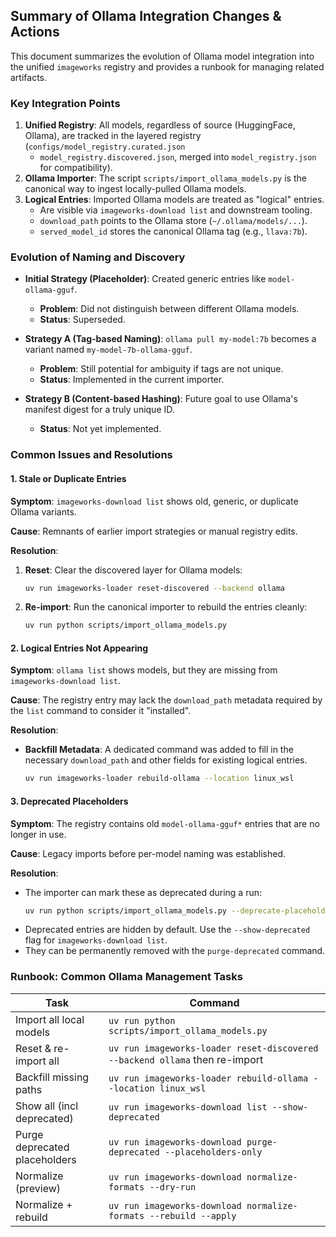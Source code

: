 ## Summary of Ollama Integration Changes & Actions

This document summarizes the evolution of Ollama model integration into the unified
`imageworks` registry and provides a runbook for managing related artifacts.

### Key Integration Points

1.  **Unified Registry**: All models, regardless of source (HuggingFace, Ollama),
    are tracked in the layered registry (`configs/model_registry.curated.json`
    + `model_registry.discovered.json`, merged into `model_registry.json` for
    compatibility).
2.  **Ollama Importer**: The script `scripts/import_ollama_models.py` is the
    canonical way to ingest locally-pulled Ollama models.
3.  **Logical Entries**: Imported Ollama models are treated as "logical" entries.
    - Are visible via `imageworks-download list` and downstream tooling.
    - `download_path` points to the Ollama store (`~/.ollama/models/...`).
    - `served_model_id` stores the canonical Ollama tag (e.g., `llava:7b`).

### Evolution of Naming and Discovery

-   **Initial Strategy (Placeholder)**: Created generic entries like
    `model-ollama-gguf`.
    -   **Problem**: Did not distinguish between different Ollama models.
    -   **Status**: Superseded.

-   **Strategy A (Tag-based Naming)**: `ollama pull my-model:7b` becomes a variant
    named `my-model-7b-ollama-gguf`.
    -   **Problem**: Still potential for ambiguity if tags are not unique.
    -   **Status**: Implemented in the current importer.

-   **Strategy B (Content-based Hashing)**: Future goal to use Ollama's manifest
    digest for a truly unique ID.
    -   **Status**: Not yet implemented.

### Common Issues and Resolutions

#### 1. Stale or Duplicate Entries

**Symptom**: `imageworks-download list` shows old, generic, or duplicate Ollama
variants.

**Cause**: Remnants of earlier import strategies or manual registry edits.

**Resolution**:

1.  **Reset**: Clear the discovered layer for Ollama models:
    ```bash
    uv run imageworks-loader reset-discovered --backend ollama
    ```
2.  **Re-import**: Run the canonical importer to rebuild the entries cleanly:
    ```bash
    uv run python scripts/import_ollama_models.py
    ```

#### 2. Logical Entries Not Appearing

**Symptom**: `ollama list` shows models, but they are missing from
`imageworks-download list`.

**Cause**: The registry entry may lack the `download_path` metadata required by
the `list` command to consider it "installed".

**Resolution**:

-   **Backfill Metadata**: A dedicated command was added to fill in the necessary
    `download_path` and other fields for existing logical entries.
    ```bash
    uv run imageworks-loader rebuild-ollama --location linux_wsl
    ```

#### 3. Deprecated Placeholders

**Symptom**: The registry contains old `model-ollama-gguf*` entries that are no
longer in use.

**Cause**: Legacy imports before per-model naming was established.

**Resolution**:

-   The importer can mark these as deprecated during a run:
    ```bash
    uv run python scripts/import_ollama_models.py --deprecate-placeholders
    ```
-   Deprecated entries are hidden by default. Use the `--show-deprecated` flag for
    `imageworks-download list`.
-   They can be permanently removed with the `purge-deprecated` command.

### Runbook: Common Ollama Management Tasks

| Task                        | Command                                                              |
| --------------------------- | -------------------------------------------------------------------- |
| Import all local models     | `uv run python scripts/import_ollama_models.py`                      |
| Reset & re-import all       | `uv run imageworks-loader reset-discovered --backend ollama` then re-import |
| Backfill missing paths      | `uv run imageworks-loader rebuild-ollama --location linux_wsl`       |
| Show all (incl deprecated)  | `uv run imageworks-download list --show-deprecated`                  |
| Purge deprecated placeholders | `uv run imageworks-download purge-deprecated --placeholders-only`    |
| Normalize (preview)         | `uv run imageworks-download normalize-formats --dry-run`             |
| Normalize + rebuild         | `uv run imageworks-download normalize-formats --rebuild --apply`     |
